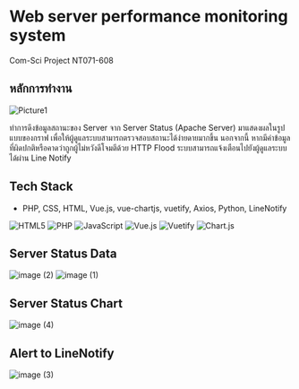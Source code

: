 # Web server performance monitoring system
Com-Sci Project NT071-608 


## หลักการทำงาน
![Picture1](https://user-images.githubusercontent.com/87747635/183806082-6278dd2b-666b-4834-9a4d-a0800448f3d7.png)

ทำการดึงข้อมูลสถานะของ Server จาก Server Status (Apache Server) มาแสดงผลในรูปแบบของกราฟ เพื่อให้ผู้ดูแลระบบสามารถตรวจสอบสถานะได้ง่ายดายมากขึ้น นอกจากนี้ หากมีค่าข้อมูลที่ผิดปกติหรือคาดว่าถูกผู้ไม่หวังดีโจมตีด้วย HTTP Flood ระบบสามารถแจ้งเตือนไปยังผู้ดูแลระบบได้ผ่าน Line Notify
## Tech Stack

- PHP, CSS, HTML, Vue.js, vue-chartjs, vuetify, Axios, Python, LineNotify
<p>
  <img alt="HTML5" src="https://img.shields.io/badge/html5-%23E34F26.svg?style=for-the-badge&logo=html5&logoColor=white" /> 
  <img alt="PHP" src="https://img.shields.io/badge/php-%23777BB4.svg?style=for-the-badge&logo=php&logoColor=white" />
  <img alt="JavaScript" src="https://img.shields.io/badge/javascript-%23323330.svg?style=for-the-badge&logo=javascript&logoColor=%23F7DF1E)" /> 
  <img alt="Vue.js" src="https://img.shields.io/badge/vuejs-%2335495e.svg?style=for-the-badge&logo=vuedotjs&logoColor=%234FC08D" /> 
  <img alt="Vuetify" src="https://img.shields.io/badge/Vuetify-1867C0?style=for-the-badge&logo=vuetify&logoColor=AEDDFF" /> 
  <img alt="Chart.js" src="https://img.shields.io/badge/chart.js-F5788D.svg?style=for-the-badge&logo=chart.js&logoColor=white" /> 
<p>

## Server Status Data 
![image (2)](https://user-images.githubusercontent.com/87747635/183032008-a9114dd3-b43c-47b1-9bf9-7b8eacf43992.png)
![image (1)](https://user-images.githubusercontent.com/87747635/183032013-5d1beee0-97b6-40cb-b317-2304a81e616d.png)

## Server Status Chart 
![image (4)](https://user-images.githubusercontent.com/87747635/183031974-4e38734b-253a-4ded-8f9b-4c1a169b0f00.png)

## Alert to LineNotify
![image (3)](https://user-images.githubusercontent.com/87747635/183031992-d7e1b2d1-a302-409c-be04-770c6999f8fd.png)
